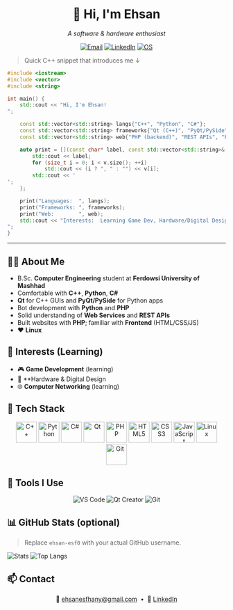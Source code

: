 <div align="center">

# 👋 Hi, I'm **Ehsan**

*A software & hardware enthusiast*

[![Email](https://img.shields.io/badge/Email-ehsanesfhany%40gmail.com-informational?logo=gmail)](mailto:ehsanesfhany@gmail.com)
[![LinkedIn](https://img.shields.io/badge/LinkedIn-Ehsan%20Esfehani-0A66C2?logo=linkedin)](https://www.linkedin.com/in/ehsan-esfehani-067b45340/)
[![OS](https://img.shields.io/badge/Linux-Lover-000?logo=linux)](#)

</div>

> Quick C++ snippet that introduces me ↓

```cpp
#include <iostream>
#include <vector>
#include <string>

int main() {
    std::cout << "Hi, I'm Ehsan!
";

    const std::vector<std::string> langs{"C++", "Python", "C#"};
    const std::vector<std::string> frameworks{"Qt (C++)", "PyQt/PySide"};
    const std::vector<std::string> web{"PHP (backend)", "REST APIs", "Frontend (HTML/CSS/JS)"};

    auto print = [](const char* label, const std::vector<std::string>& v){
        std::cout << label;
        for (size_t i = 0; i < v.size(); ++i)
            std::cout << (i ? ", " : "") << v[i];
        std::cout << '
';
    };

    print("Languages:  ", langs);
    print("Frameworks: ", frameworks);
    print("Web:        ", web);
    std::cout << "Interests:  Learning Game Dev, Hardware/Digital Design, and Networking. Linux lover.
";
}
```

---

## 🧑‍🎓 About Me

* B.Sc. **Computer Engineering** student at **Ferdowsi University of Mashhad**
* Comfortable with **C++**, **Python**, **C#**
* **Qt** for C++ GUIs and **PyQt/PySide** for Python apps
* Bot development with **Python** and **PHP**
* Solid understanding of **Web Services** and **REST APIs**
* Built websites with **PHP**; familiar with **Frontend** (HTML/CSS/JS)
* ❤️ **Linux**

## 🎯 Interests (Learning)

* 🎮 **Game Development** (learning)
* 🔧 **Hardware & Digital Design
* 🌐 **Computer Networking** (learning)

## 🚀 Tech Stack

<p align="center">
  <img src="https://cdn.jsdelivr.net/gh/devicons/devicon/icons/cplusplus/cplusplus-original.svg" width="48" alt="C++" />
  <img src="https://cdn.jsdelivr.net/gh/devicons/devicon/icons/python/python-original.svg" width="48" alt="Python" />
  <img src="https://cdn.jsdelivr.net/gh/devicons/devicon/icons/csharp/csharp-original.svg" width="48" alt="C#" />
  <img src="https://cdn.jsdelivr.net/gh/devicons/devicon/icons/qt/qt-original.svg" width="48" alt="Qt" />
  <img src="https://cdn.jsdelivr.net/gh/devicons/devicon/icons/php/php-original.svg" width="48" alt="PHP" />
  <img src="https://cdn.jsdelivr.net/gh/devicons/devicon/icons/html5/html5-original.svg" width="48" alt="HTML5" />
  <img src="https://cdn.jsdelivr.net/gh/devicons/devicon/icons/css3/css3-original.svg" width="48" alt="CSS3" />
  <img src="https://cdn.jsdelivr.net/gh/devicons/devicon/icons/javascript/javascript-original.svg" width="48" alt="JavaScript" />
  <img src="https://cdn.jsdelivr.net/gh/devicons/devicon/icons/linux/linux-original.svg" width="48" alt="Linux" />
  <img src="https://cdn.jsdelivr.net/gh/devicons/devicon/icons/git/git-original.svg" width="48" alt="Git" />
</p>

## 🧰 Tools I Use

<p align="center">
  <img src="https://img.shields.io/badge/Editor-VS%20Code-007ACC?logo=visualstudiocode" alt="VS Code" />
  <img src="https://img.shields.io/badge/IDE-Qt%20Creator-41CD52?logo=qt" alt="Qt Creator" />
  <img src="https://img.shields.io/badge/SCM-Git-F05032?logo=git" alt="Git" />
</p>

## 📊 GitHub Stats (optional)

> Replace `ehsan-esf0` with your actual GitHub username.

![Stats](https://github-readme-stats.vercel.app/api?username=YOUR_USERNAME\&show_icons=true)
![Top Langs](https://github-readme-stats.vercel.app/api/top-langs/?username=YOUR_USERNAME\&layout=compact)

## 📫 Contact

<p align="center">
  📧 <a href="mailto:ehsanesfhany@gmail.com">ehsanesfhany@gmail.com</a>
  &nbsp;•&nbsp;
  💼 <a href="https://www.linkedin.com/in/ehsan-esfehani-067b45340/" target="_blank">LinkedIn</a>
</p>
